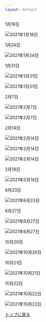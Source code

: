 ```yaml
---
layout: default
---
```


1月18日

![2021年1月18日](./assets/images/210117_00001.png)

1月24日

![2021年1月24日](./assets/images/210124_00002.png)

1月31日

![2021年1月31日](./assets/images/210131_00001.png)

![2021年1月31日](./assets/images/210131_00002.png)

2月7日

![2021年2月7日](./assets/images/210207_00001.png)

![2021年2月7日](./assets/images/210207_00002.png)

2月14日

![2021年2月14日](./assets/images/210214_00001.png)

![2021年2月14日](./assets/images/210214_00002.png)

![2021年2月14日](./assets/images/210214_00003.png)

2月19日

![2021年2月14日](./assets/images/210219_00001.png)

6月23日

![2021年6月23日](./assets/images/210623_00002.png)

6月27日

![2021年6月27日](./assets/images/210121_00016.png)

![2021年6月27日](./assets/images/210121_00017.png)

10月20日

![2021年10月20日](./assets/images/211020_00017.png)

10月21日

![2021年10月21日](./assets/images/211021_00013.png)

10月22日

![2021年10月22日](./assets/images/211022_00002.png)

![2021年10月22日](./assets/images/211022_00009.png)

[トップに戻る](./)
